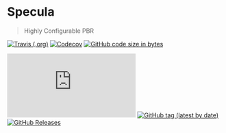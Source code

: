 # Specula

> Highly Configurable PBR

[![Travis (.org)](https://img.shields.io/travis/luxater/specula?style=for-the-badge)](https://travis-ci.org/LuxAter/Specula)
[![Codecov](https://img.shields.io/codecov/c/github/luxater/specula?style=for-the-badge)](https://codecov.io/gh/LuxAter/Specula)
[![GitHub code size in bytes](https://img.shields.io/github/languages/code-size/luxater/specula?style=for-the-badge)](https://github.com/LuxAter/Specula)

[![PBR](https://img.shields.io/website/https/ardenrasmussen.github.io/PBR/introduction.html?down_color=red&down_message=offline&label=PBR&style=for-the-badge&up_color=dark-green&up_message=online)](https://ardenrasmussen.github.io/PBR/introduction.html)
[![GitHub tag (latest by date)](https://img.shields.io/github/tag-date/luxater/specula?style=for-the-badge)](https://github.com/LuxAter/Specula/tags)
[![GitHub Releases](https://img.shields.io/github/downloads/luxater/specula/latest/total?style=for-the-badge)](https://github.com/LuxAter/Specula/releases)

​ 
